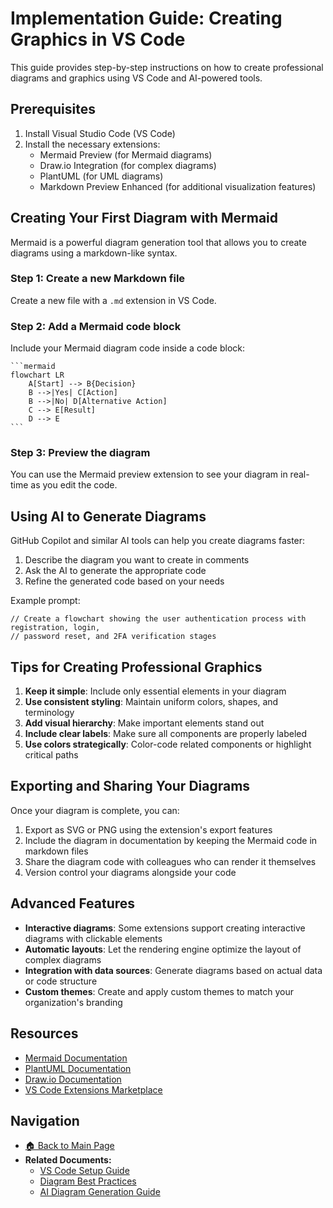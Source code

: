# Implementation Guide: Creating Graphics in VS Code

This guide provides step-by-step instructions on how to create professional diagrams and graphics using VS Code and AI-powered tools.

## Prerequisites

1. Install Visual Studio Code (VS Code)
2. Install the necessary extensions:
   - Mermaid Preview (for Mermaid diagrams)
   - Draw.io Integration (for complex diagrams)
   - PlantUML (for UML diagrams)
   - Markdown Preview Enhanced (for additional visualization features)

## Creating Your First Diagram with Mermaid

Mermaid is a powerful diagram generation tool that allows you to create diagrams using a markdown-like syntax.

### Step 1: Create a new Markdown file

Create a new file with a `.md` extension in VS Code.

### Step 2: Add a Mermaid code block

Include your Mermaid diagram code inside a code block:

````
```mermaid
flowchart LR
    A[Start] --> B{Decision}
    B -->|Yes| C[Action]
    B -->|No| D[Alternative Action]
    C --> E[Result]
    D --> E
```
````

### Step 3: Preview the diagram

You can use the Mermaid preview extension to see your diagram in real-time as you edit the code.

## Using AI to Generate Diagrams

GitHub Copilot and similar AI tools can help you create diagrams faster:

1. Describe the diagram you want to create in comments
2. Ask the AI to generate the appropriate code
3. Refine the generated code based on your needs

Example prompt:
```
// Create a flowchart showing the user authentication process with registration, login, 
// password reset, and 2FA verification stages
```

## Tips for Creating Professional Graphics

1. **Keep it simple**: Include only essential elements in your diagram
2. **Use consistent styling**: Maintain uniform colors, shapes, and terminology
3. **Add visual hierarchy**: Make important elements stand out
4. **Include clear labels**: Make sure all components are properly labeled
5. **Use colors strategically**: Color-code related components or highlight critical paths

## Exporting and Sharing Your Diagrams

Once your diagram is complete, you can:

1. Export as SVG or PNG using the extension's export features
2. Include the diagram in documentation by keeping the Mermaid code in markdown files
3. Share the diagram code with colleagues who can render it themselves
4. Version control your diagrams alongside your code

## Advanced Features

- **Interactive diagrams**: Some extensions support creating interactive diagrams with clickable elements
- **Automatic layouts**: Let the rendering engine optimize the layout of complex diagrams
- **Integration with data sources**: Generate diagrams based on actual data or code structure
- **Custom themes**: Create and apply custom themes to match your organization's branding

## Resources

- [Mermaid Documentation](https://mermaid.js.org/intro/)
- [PlantUML Documentation](https://plantuml.com/)
- [Draw.io Documentation](https://www.diagrams.net/doc/)
- [VS Code Extensions Marketplace](https://marketplace.visualstudio.com/)

## Navigation

- [🏠 Back to Main Page](README.md)
- **Related Documents:**
  - [VS Code Setup Guide](vscode_setup_guide.md)
  - [Diagram Best Practices](diagram_best_practices.md)
  - [AI Diagram Generation Guide](ai_diagram_generation_guide.md)
